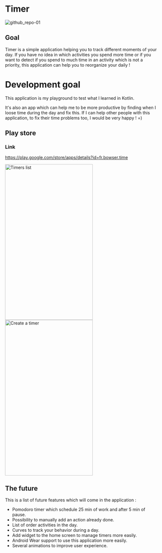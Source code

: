 # Timer

![github_repo-01](https://user-images.githubusercontent.com/37731582/39676996-57ad60d6-5174-11e8-91fe-e3c78f57b646.png)

## Goal

Timer is a simple application helping you to track different moments of your day. If you have no
idea in which activities you spend more time or if you want to detect if you spend to much time in
an activity which is not a priority, this application can help you to reorganize your daily !

# Development goal

This application is my playground to test what I learned in Kotlin.

It's also an app which can help me to be more productive by finding when I loose time during the day
and fix this. If I can help other people with this application, to fix their time problems too,
I would be very happy ! =)

## Play store

### Link

https://play.google.com/store/apps/details?id=fr.bowser.time

<img src="https://raw.githubusercontent.com/bowserf/behaviortracker/dev/storeresources/screenshoot/timer_fragment_english.png" width="288" height="512" title="Timers list"> <img src="https://raw.githubusercontent.com/bowserf/behaviortracker/dev/storeresources/screenshoot/create_timer_english.png" width="288" height="512" title="Create a timer">

## The future

This is a list of future features which will come in the application :

- Pomodoro timer which schedule 25 min of work and after 5 min of pause.
- Possibility to manually add an action already done.
- List of order activities in the day.
- Curves to track your behavior during a day.
- Add widget to the home screen to manage timers more easily.
- Android Wear support to use this application more easily.
- Several animations to improve user experience.
